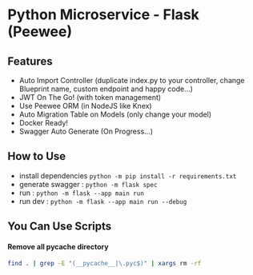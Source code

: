 # Python Microservice - Flask (Peewee)

## Features
- Auto Import Controller (duplicate index.py to your controller, change Blueprint name, custom endpoint and happy code...)
- JWT On The Go! (with token management)
- Use Peewee ORM (in NodeJS like Knex)
- Auto Migration Table on Models (only change your model)
- Docker Ready!
- Swagger Auto Generate (On Progress...)

## How to Use
- install dependencies `python -m pip install -r requirements.txt`
- generate swagger : `python -m flask spec`
- run : `python -m flask --app main run`
- run dev : `python -m flask --app main run --debug`

## You Can Use Scripts
#### Remove all __pycache__ directory
```bash
find . | grep -E "(__pycache__|\.pyc$)" | xargs rm -rf
```